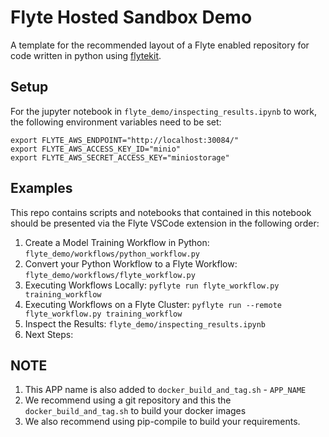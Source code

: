 # Flyte Hosted Sandbox Demo

A template for the recommended layout of a Flyte enabled repository for code written in python using [flytekit](https://docs.flyte.org/projects/flytekit/en/latest/).

## Setup

For the jupyter notebook in `flyte_demo/inspecting_results.ipynb` to work,
the following environment variables need to be set:

```
export FLYTE_AWS_ENDPOINT="http://localhost:30084/"
export FLYTE_AWS_ACCESS_KEY_ID="minio"
export FLYTE_AWS_SECRET_ACCESS_KEY="miniostorage"
```

## Examples

This repo contains scripts and notebooks that contained in this notebook
should be presented via the Flyte VSCode extension in the following order:

1. Create a Model Training Workflow in Python: `flyte_demo/workflows/python_workflow.py`
2. Convert your Python Workflow to a Flyte Workflow: `flyte_demo/workflows/flyte_workflow.py`
3. Executing Workflows Locally: `pyflyte run flyte_workflow.py training_workflow`
4. Executing Workflows on a Flyte Cluster: `pyflyte run --remote flyte_workflow.py training_workflow`
5. Inspect the Results: `flyte_demo/inspecting_results.ipynb`
6. Next Steps:



## NOTE
1. This APP name is also added to ``docker_build_and_tag.sh`` - ``APP_NAME``
2. We recommend using a git repository and this the ``docker_build_and_tag.sh``
   to build your docker images
3. We also recommend using pip-compile to build your requirements.
